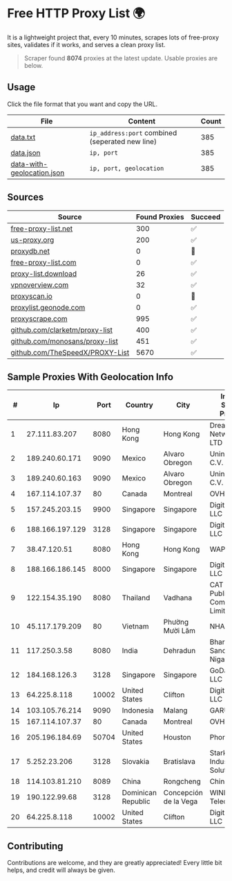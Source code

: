 
# Free HTTP Proxy List 🌍

It is a lightweight project that, every 10 minutes, scrapes lots of free-proxy sites, validates if it works, and serves a clean proxy list.


> Scraper found **8074** proxies at the latest update. Usable proxies are below.

## Usage

Click the file format that you want and copy the URL.


|File|Content|Count|
|----|-------|-----|
|[data.txt](https://raw.githubusercontent.com/themiralay/Proxy-List-World/master/data.txt)|`ip_address:port` combined (seperated new line)|385|
|[data.json](https://raw.githubusercontent.com/themiralay/Proxy-List-World/master/data.json)|`ip, port`|385|
|[data-with-geolocation.json](https://raw.githubusercontent.com/themiralay/Proxy-List-World/master/data-with-geolocation.json)|`ip, port, geolocation`|385|

## Sources

|Source|Found Proxies|Succeed|
|------|-------------|-------|
|[free-proxy-list.net](https://free-proxy-list.net)|300|✅|
|[us-proxy.org](https://www.us-proxy.org)|200|✅|
|[proxydb.net](http://proxydb.net)|0|🚫|
|[free-proxy-list.com](https://free-proxy-list.com/?page=&port=&type%5B%5D=http&type%5B%5D=https&up_time=0&search=Search)|0|✅|
|[proxy-list.download](https://www.proxy-list.download/HTTP)|26|✅|
|[vpnoverview.com](https://vpnoverview.com/privacy/anonymous-browsing/free-proxy-servers)|32|✅|
|[proxyscan.io](https://www.proxyscan.io)|0|🚫|
|[proxylist.geonode.com](https://proxylist.geonode.com/api/proxy-list?limit=300&page=1&sort_by=lastChecked&sort_type=desc&protocols=http,https)|0|✅|
|[proxyscrape.com](https://api.proxyscrape.com/v2/?request=displayproxies&protocol=http&timeout=10000&country=all&ssl=all&anonymity=all)|995|✅|
|[github.com/clarketm/proxy-list](https://raw.githubusercontent.com/clarketm/proxy-list/master/proxy-list-raw.txt)|400|✅|
|[github.com/monosans/proxy-list](https://raw.githubusercontent.com/monosans/proxy-list/main/proxies/http.txt)|451|✅|
|[github.com/TheSpeedX/PROXY-List](https://raw.githubusercontent.com/TheSpeedX/PROXY-List/master/http.txt)|5670|✅|


## Sample Proxies With Geolocation Info

|#|Ip|Port|Country|City|Internet Service Provider|
|-|--|----|-------|----|-------------------------|
|1|27.111.83.207|8080|Hong Kong|Hong Kong|Dreamscape Networks PTY LTD|
|2|189.240.60.171|9090|Mexico|Alvaro Obregon|Uninet S.A. de C.V.|
|3|189.240.60.163|9090|Mexico|Alvaro Obregon|Uninet S.A. de C.V.|
|4|167.114.107.37|80|Canada|Montreal|OVH SAS|
|5|157.245.203.15|9900|Singapore|Singapore|DigitalOcean, LLC|
|6|188.166.197.129|3128|Singapore|Singapore|DigitalOcean, LLC|
|7|38.47.120.51|8080|Hong Kong|Hong Kong|WAP.AC LTD|
|8|188.166.186.145|8000|Singapore|Singapore|DigitalOcean, LLC|
|9|122.154.35.190|8080|Thailand|Vadhana|CAT Telecom Public Company Limited|
|10|45.117.179.209|80|Vietnam|Phường Mười Lăm|NHANHOA|
|11|117.250.3.58|8080|India|Dehradun|Bharat Sanchar Nigam Ltd|
|12|184.168.126.3|3128|Singapore|Singapore|GoDaddy.com, LLC|
|13|64.225.8.118|10002|United States|Clifton|DigitalOcean, LLC|
|14|103.105.76.214|9090|Indonesia|Malang|GARUDA|
|15|167.114.107.37|80|Canada|Montreal|OVH SAS|
|16|205.196.184.69|50704|United States|Houston|Phonoscope|
|17|5.252.23.206|3128|Slovakia|Bratislava|Stark Industries Solutions LTD|
|18|114.103.81.210|8089|China|Rongcheng|Chinanet|
|19|190.122.99.68|3128|Dominican Republic|Concepción de la Vega|WIND Telecom S.A|
|20|64.225.8.118|10002|United States|Clifton|DigitalOcean, LLC|



## Contributing

Contributions are welcome, and they are greatly appreciated! Every
little bit helps, and credit will always be given.

